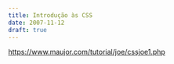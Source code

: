 ```yaml
---
title: Introdução às CSS
date: 2007-11-12
draft: true
---
```

https://www.maujor.com/tutorial/joe/cssjoe1.php